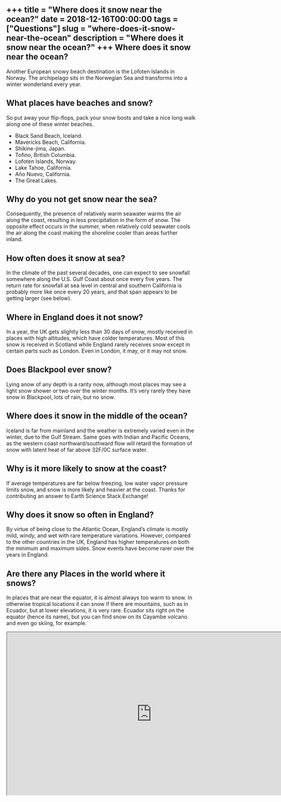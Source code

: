 +++
title = "Where does it snow near the ocean?"
date = 2018-12-16T00:00:00
tags = ["Questions"]
slug = "where-does-it-snow-near-the-ocean"
description = "Where does it snow near the ocean?"
+++
Where does it snow near the ocean?
----------------------------------

Another European snowy beach destination is the Lofoten Islands in Norway. The archipelago sits in the Norwegian Sea and transforms into a winter wonderland every year.

What places have beaches and snow?
----------------------------------

So put away your flip-flops, pack your snow boots and take a nice long walk along one of these winter beaches.

- Black Sand Beach, Iceland.
- Mavericks Beach, California.
- Shikine-jima, Japan.
- Tofino, British Columbia.
- Lofoten Islands, Norway.
- Lake Tahoe, California.
- Año Nuevo, California.
- The Great Lakes.

Why do you not get snow near the sea?
-------------------------------------

Consequently, the presence of relatively warm seawater warms the air along the coast, resulting in less precipitation in the form of snow. The opposite effect occurs in the summer, when relatively cold seawater cools the air along the coast making the shoreline cooler than areas further inland.

How often does it snow at sea?
------------------------------

In the climate of the past several decades, one can expect to see snowfall somewhere along the U.S. Gulf Coast about once every five years. The return rate for snowfall at sea level in central and southern California is probably more like once every 20 years, and that span appears to be getting larger (see below).

Where in England does it not snow?
----------------------------------

In a year, the UK gets slightly less than 30 days of snow, mostly received in places with high altitudes, which have colder temperatures. Most of this snow is received in Scotland while England rarely receives snow except in certain parts such as London. Even in London, it may, or it may not snow.

Does Blackpool ever snow?
-------------------------

Lying anow of any depth is a rarity now, although most places may see a light snow shower or two over the winter months. It’s very rarely they have snow in Blackpool, lots of rain, but no snow.

Where does it snow in the middle of the ocean?
----------------------------------------------

Iceland is far from mainland and the weather is extremely varied even in the winter, due to the Gulf Stream. Same goes with Indian and Pacific Oceans, as the western coast northward/southward flow will retard the formation of snow with latent heat of far above 32F/0C surface water.

Why is it more likely to snow at the coast?
-------------------------------------------

If average temperatures are far below freezing, low water vapor pressure limits snow, and snow is more likely and heavier at the coast. Thanks for contributing an answer to Earth Science Stack Exchange!

Why does it snow so often in England?
-------------------------------------

By virtue of being close to the Atlantic Ocean, England’s climate is mostly mild, windy, and wet with rare temperature variations. However, compared to the other countries in the UK, England has higher temperatures on both the minimum and maximum sides. Snow events have become rarer over the years in England.

Are there any Places in the world where it snows?
-------------------------------------------------

In places that are near the equator, it is almost always too warm to snow. In otherwise tropical locations it can snow if there are mountains, such as in Ecuador, but at lower elevations, it is very rare. Ecuador sits right on the equator (hence its name), but you can find snow on its Cayambe volcano and even go skiing, for example.

<iframe allow="accelerometer; autoplay; clipboard-write; encrypted-media; gyroscope; picture-in-picture" allowfullscreen="" class="__youtube_prefs__  epyt-is-override  no-lazyload" data-no-lazy="1" data-origheight="433" data-origwidth="770" data-skipgform_ajax_framebjll="" height="433" id="_ytid_67637" loading="lazy" src="https://www.youtube.com/embed/BAvQ3t4ueZw?enablejsapi=1&autoplay=0&cc_load_policy=0&cc_lang_pref=&iv_load_policy=1&loop=0&modestbranding=0&rel=1&fs=1&playsinline=0&autohide=2&theme=dark&color=red&controls=1&" title="YouTube player" width="770"></iframe>